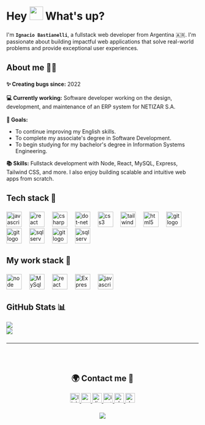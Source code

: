 

<h1 align="left">Hey <img src="https://media.giphy.com/media/hvRJCLFzcasrR4ia7z/giphy.gif" width="35"> What's up?</h1>

###

I'm **```Ignacio Bastianelli```**, a fullstack web developer from Argentina 🇦🇷. I'm passionate about building impactful web applications that solve real-world problems and provide exceptional user experiences.



###

<h2 align="left">About me 🧑🏽</h2>

###

<p align="left">
  <strong>✨ Creating bugs since:</strong> 2022<br><br>
  <strong>💻 Currently working:</strong> Software developer working on the design, development, and maintenance of an ERP system for NETIZAR S.A.<br><br>
  <strong>🎯 Goals:</strong>  
<ul>
  <li>To continue improving my English skills.</li>
  <li>To complete my associate's degree in Software Development.</li>
  <li>To begin studying for my bachelor's degree in Information Systems Engineering.</li>
</ul>

  <strong>📚 Skills:</strong> Fullstack development with Node, React, MySQL, Express, Tailwind CSS, and more. I also enjoy building scalable and intuitive web apps from scratch.
</p>

###

<h2 align="left">Tech stack 🧰</h2>

###

<div align="left">
  <img src="https://cdn.jsdelivr.net/gh/devicons/devicon/icons/javascript/javascript-original.svg" height="40" alt="javascript logo"  />
  <img width="12" />
  <img src="https://cdn.jsdelivr.net/gh/devicons/devicon/icons/react/react-original.svg" height="40" alt="react logo"  />
  <img width="12" />
  <img src="https://cdn.jsdelivr.net/gh/devicons/devicon/icons/csharp/csharp-original.svg" height="40" alt="csharp logo"  />
  <img width="12" />
  <img src="https://zh.opensuse.org/images/thumb/7/7d/Microsoft_.NET_logo.svg/456px-Microsoft_.NET_logo.svg.png" height="40" alt="dot-net logo"  />
  <img width="12" />
  <img src="https://cdn.jsdelivr.net/gh/devicons/devicon/icons/css3/css3-original.svg" height="40" alt="css3 logo"  />
  <img width="12" />
  <img src="https://cdn.jsdelivr.net/gh/devicons/devicon/icons/tailwindcss/tailwindcss-original.svg" height="40" alt="tailwindcss logo"  />
  <img width="12" />
  <img src="https://cdn.jsdelivr.net/gh/devicons/devicon/icons/html5/html5-original.svg" height="40" alt="html5 logo"  />
  <img width="12" />
  <img src="https://cdn.jsdelivr.net/gh/devicons/devicon/icons/git/git-original.svg" height="40" alt="git logo"  />
  <img width="12" />
  <img src="https://cdn.jsdelivr.net/gh/devicons/devicon/icons/figma/figma-original.svg" height="40" alt="git logo"  />
  <img width="12" />
  <img src="https://cdn.jsdelivr.net/gh/devicons/devicon@latest/icons/microsoftsqlserver/microsoftsqlserver-original.svg" height="40" alt="sql server logo"  />
  <img width="12" />
  
  <img src="https://cdn.jsdelivr.net/gh/devicons/devicon@latest/icons/nodejs/nodejs-original.svg" height="40" alt="git logo"  />
  <img width="12" />
  <img src="https://cdn.jsdelivr.net/gh/devicons/devicon@latest/icons/mysql/mysql-original.svg" height="40" alt="sql server logo"/>
</div>

###

<h2 align="left">My work stack 💼</h2>

###

<div align="left">
  <img src="https://cdn.jsdelivr.net/gh/devicons/devicon@latest/icons/nodejs/nodejs-original.svg" height="40" alt="node logo"  />
  <img width="12" />
  <img src="https://cdn.jsdelivr.net/gh/devicons/devicon@latest/icons/mysql/mysql-original.svg" height="40" alt="MySql logo"/>
  <img width="12" />
  <img src="https://cdn.jsdelivr.net/gh/devicons/devicon/icons/react/react-original.svg" height="40" alt="react logo"  />
<img width="12" />
  <img src='https://img.icons8.com/?size=100&id=PZQVBAxaueDJ&format=png&color=000000' height="40" alt="Express logo"  />
  <img width="12" />
  <img src="https://cdn.jsdelivr.net/gh/devicons/devicon/icons/javascript/javascript-original.svg" height="40" alt="javascript logo"  />
  
</div>

###


## GitHub Stats 📊

![](https://github-readme-streak-stats.herokuapp.com/?user=nachobastianelli&theme=nightowl&hide_border=false)<br/>
![](https://github-readme-stats.vercel.app/api/top-langs/?username=nachobastianelli&theme=nightowl&hide_border=false&include_all_commits=true&count_private=false&layout=compact)

###

<hr>
<br>
<br>

<h2 align="center">🌍 Contact me 🤗</h2>



<div align="center">
  <a href="https://www.linkedin.com/in/ignacio-bastianelli-0837092a2/" target="_blank">
    <img src="https://img.shields.io/static/v1?message=LinkedIn&logo=linkedin&label=&color=0077B5&logoColor=white&labelColor=&style=for-the-badge" height="25" alt="linkedin logo"  />
  </a>
  <a href="mailto:nachobastianelli2003@gmail.com?subject=Asunto&body=Hola, me gustaría hablar sobre..." target="_blank">
    <img src="https://img.shields.io/static/v1?message=Gmail&logo=gmail&label=&color=D14836&logoColor=white&labelColor=&style=for-the-badge" height="25" alt="gmail logo"  />
  </a>
  <a href="https://discord.com/users/551307284685389840" target="_blank">
    <img src="https://img.shields.io/static/v1?message=Discord&logo=discord&label=&color=7289DA&logoColor=white&labelColor=&style=for-the-badge" height="25" alt="discord logo"  />
  </a>
  <a href="https://www.instagram.com/nachobastiaa/?hl=es" target="_blank">
    <img src="https://img.shields.io/static/v1?message=Instagram&logo=instagram&label=&color=E4405F&logoColor=white&labelColor=&style=for-the-badge" height="25" alt="instagram logo"  />
  </a>
  <a href="https://rargentinaprograma.slack.com/team/U067EJTAASJ" target="_blank">
    <img src="https://img.shields.io/static/v1?message=Slack&logo=slack&label=&color=4049ff&logoColor=white&labelColor=&style=for-the-badge" height="25" alt="slack logo"  />
  </a>
  <a href="https://ignaciobastianelliportfolio.netlify.app/" target="_blank">
    <img src="https://img.shields.io/static/v1?message=Portfolio&logo=dev.to&label=&color=222&logoColor=white&labelColor=&style=for-the-badge" height="25" alt="devto logo"  />
  </a>
</div>

###


<div align="center">
  <img src="https://visitor-badge.laobi.icu/badge?page_id=nachobastianelli.nachobastianelli&left_color=black&right_color=purple"  />
</div>

###




